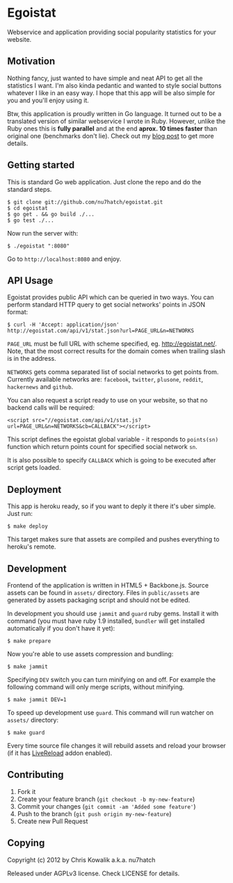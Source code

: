 # Egoistat

Webservice and application providing social popularity statistics 
for your website.

## Motivation

Nothing fancy, just wanted to have simple and neat API to get all the 
statistics I want. I'm also kinda pedantic and wanted to style social 
buttons whatever I like in an easy way. I hope that this app will be
also simple for you and you'll enjoy using it.

Btw, this application is proudly written in Go language. It turned out
to be a translated version of similar webservice I wrote in Ruby. 
However, unlike the Ruby ones this is **fully parallel** and at the end
**aprox. 10 times faster** than original one (benchmarks don't lie). 
Check out my [blog post](http://areyoufuckingcoding.me/2012/08/14/parallelism-for-the-win/) 
to get more details.

## Getting started

This is standard Go web application. Just clone the repo and do the standard
steps.

    $ git clone git://github.com/nu7hatch/egoistat.git
    $ cd egoistat
    $ go get . && go build ./...
    $ go test ./...

Now run the server with:

    $ ./egoistat ":8080"

Go to `http://localhost:8080` and enjoy.

## API Usage

Egoistat provides public API which can be queried in two ways. You can 
perform standard HTTP query to get social networks' points in JSON format:

    $ curl -H 'Accept: application/json' http://egoistat.com/api/v1/stat.json?url=PAGE_URL&n=NETWORKS

`PAGE_URL` must be full URL with scheme specified, eg. http://egoistat.net/.
Note, that the most correct results for the domain comes when trailing
slash is in the address.

`NETWORKS` gets comma separated list of social networks to get points from. 
Currently available networks are: `facebook`, `twitter`, `plusone`, `reddit`, 
`hackernews` and `github`.

You can also request a script ready to use on your website, so that no backend 
calls will be required:

    <script src="//egoistat.com/api/v1/stat.js?url=PAGE_URL&n=NETWORKS&cb=CALLBACK"></script>

This script defines the egoistat global variable - it responds to `points(sn)` function which
return points count for specified social network `sn`.

It is also possible to specify `CALLBACK` which is going to be executed after
script gets loaded.

## Deployment

This app is heroku ready, so if you want to deply it there it's uber simple.
Just run:

    $ make deploy

This target makes sure that assets are compiled and pushes everything to
heroku's remote. 

## Development

Frontend of the application is written in HTML5 + Backbone.js. Source
assets can be found in `assets/` directory. Files in `public/assets` are 
generated by assets packaging script and should not be edited.

In development you should use `jammit` and `guard` ruby gems. Install
it with command (you must have ruby 1.9 installed, `bundler` will get
installed automatically if you don't have it yet):

    $ make prepare

Now you're able to use assets compression and bundling:

    $ make jammit

Specifying `DEV` switch you can turn minifying on and off. For example
the following command will only merge scripts, without minifying.

    $ make jammit DEV=1

To speed up development use `guard`. This command will run watcher
on `assets/` directory: 

    $ make guard

Every time source file changes it will rebuild assets and reload 
your browser (if it has [LiveReload](http://livereload.com/) addon
enabled).

## Contributing

1. Fork it
2. Create your feature branch (`git checkout -b my-new-feature`)
3. Commit your changes (`git commit -am 'Added some feature'`)
4. Push to the branch (`git push origin my-new-feature`)
5. Create new Pull Request

## Copying

Copyright (c) 2012 by Chris Kowalik a.k.a. nu7hatch

Released under AGPLv3 license. Check LICENSE for details.
